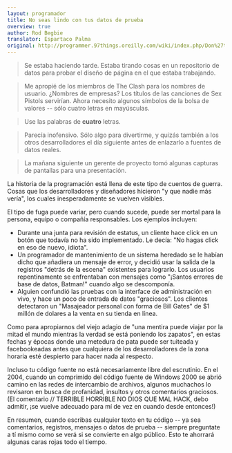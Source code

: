 ```yaml
---
layout: programador
title: No seas lindo con tus datos de prueba
overview: true
author: Rod Begbie
translator: Espartaco Palma
original: http://programmer.97things.oreilly.com/wiki/index.php/Don%27t_Be_Cute_with_Your_Test_Data
---
```


>Se estaba haciendo tarde. Estaba tirando cosas en un repositorio de datos para probar el diseño de página en el que estaba trabajando.

>Me apropié de los miembros de The Clash para los nombres de usuario. ¿Nombres de empresas? Los títulos de las canciones de Sex Pistols servirían. Ahora necesito algunos símbolos de la bolsa de valores -- sólo cuatro letras en mayúsculas.

> Use las palabras de **cuatro** letras.

> Parecía inofensivo. Sólo algo para divertirme, y quizás también a los otros desarrolladores el día siguiente antes de enlazarlo a fuentes de datos reales.

> La mañana siguiente un gerente de proyecto tomó algunas capturas de pantallas para una presentación.

La historia de la programación está llena de este tipo de cuentos de guerra. Cosas que los desarrolladores y diseñadores hicieron "y que nadie más vería", los cuales inesperadamente se vuelven visibles.

El tipo de fuga puede variar, pero cuando sucede, puede ser mortal para la persona, equipo o compañía responsables. Los ejemplos incluyen:

- Durante una junta para revisión de estatus, un cliente hace click en un botón que todavía no ha sido implementado. Le decía: "No hagas click en eso de nuevo, idiota".
- Un programador de mantenimiento de un sistema heredado se le habían dicho que añadiera un mensaje de error, y decidió usar la salida de la registros "detrás de la escena" existentes para lograrlo. Los usuarios repentinamente se enfrentaban con mensajes como "¡Santos errores de base de datos, Batman!" cuando algo se descomponía.
- Alguien confundió las pruebas con la interface de administración en vivo, y hace un poco de entrada de datos "graciosos". Los clientes detectaron un "Masajeador personal con forma de Bill Gates" de $1 millón de dolares a la venta en su tienda en línea.

Como para apropiarnos del viejo adagio de "una mentira puede viajar por la mitad el mundo mientras la verdad se está poniendo los zapatos", en estas fechas y épocas donde una metedura de pata puede ser tuiteada y facebookeadas antes que cualquiera de los desarrolladores de la zona horaria esté despierto para hacer nada al respecto.

Incluso tu código fuente no está necesariamente libre del escrutinio. En el 2004, cuando un comprimido del código fuente de Windows 2000 se abrió camino en las redes de intercambio de archivos, algunos muchachos lo revisaron en busca de profanidad, insultos y otros comentarios graciosos. (El comentario // TERRIBLE HORRIBLE NO DIOS QUE MAL HACK, debo admitir, ¡se vuelve adecuado para mí de vez en cuando desde entonces!)

En resumen, cuando escribas cualquier texto en tu código -- ya sea comentarios, registros, mensajes o datos de prueba -- siempre preguntate a tí mismo como se verá si se convierte en algo público. Esto te ahorrará algunas caras rojas todo el tiempo.


